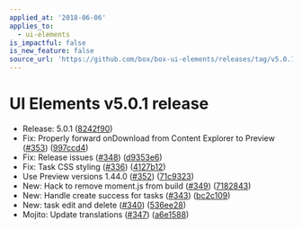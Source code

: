 ```yaml
---
applied_at: '2018-06-06'
applies_to:
  - ui-elements
is_impactful: false
is_new_feature: false
source_url: 'https://github.com/box/box-ui-elements/releases/tag/v5.0.1'
---
```


# UI Elements v5.0.1 release


* Release: 5.0.1 ([8242f90](https://github.com/box/box-ui-elements/commit[8242f90](https://github.com/box/box-ui-elements/commit/8242f90)))
* Fix: Properly forward onDownload from Content Explorer to Preview ([#353](https://github.com/box/box-ui-elements/pull/353)) ([997ccd4](https://github.com/box/box-ui-elements/commit[997ccd4](https://github.com/box/box-ui-elements/commit/997ccd4)))
* Fix: Release issues ([#348](https://github.com/box/box-ui-elements/pull/348)) ([d9353e6](https://github.com/box/box-ui-elements/commit[d9353e6](https://github.com/box/box-ui-elements/commit/d9353e6)))
* Fix: Task CSS styling ([#336](https://github.com/box/box-ui-elements/pull/336)) ([4127b12](https://github.com/box/box-ui-elements/commit[4127b12](https://github.com/box/box-ui-elements/commit/4127b12)))
* Use Preview versions 1.44.0 ([#352](https://github.com/box/box-ui-elements/pull/352)) ([71c9323](https://github.com/box/box-ui-elements/commit[71c9323](https://github.com/box/box-ui-elements/commit/71c9323)))
* New: Hack to remove moment.js from build ([#349](https://github.com/box/box-ui-elements/pull/349)) ([7182843](https://github.com/box/box-ui-elements/commit[7182843](https://github.com/box/box-ui-elements/commit/7182843)))
* New: Handle create success for tasks ([#343](https://github.com/box/box-ui-elements/pull/343)) ([bc2c109](https://github.com/box/box-ui-elements/commit[bc2c109](https://github.com/box/box-ui-elements/commit/bc2c109)))
* New: task edit and delete ([#340](https://github.com/box/box-ui-elements/pull/340)) ([536ee28](https://github.com/box/box-ui-elements/commit[536ee28](https://github.com/box/box-ui-elements/commit/536ee28)))
* Mojito: Update translations ([#347](https://github.com/box/box-ui-elements/pull/347)) ([a6e1588](https://github.com/box/box-ui-elements/commit[a6e1588](https://github.com/box/box-ui-elements/commit/a6e1588)))



